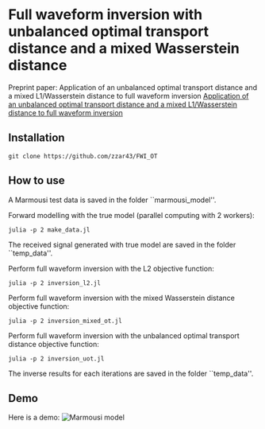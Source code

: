 # Full waveform inversion with unbalanced optimal transport distance and a mixed Wasserstein distance

Preprint paper: Application of an unbalanced optimal transport distance and a mixed L1/Wasserstein distance to full waveform inversion [Application of an unbalanced optimal transport distance and a mixed L1/Wasserstein distance to full waveform inversion](https://arxiv.org/abs/2004.05237)

## Installation
```
git clone https://github.com/zzar43/FWI_OT
```

## How to use

A Marmousi test data is saved in the folder ``marmousi_model''.

Forward modelling with the true model (parallel computing with 2 workers):
```
julia -p 2 make_data.jl
```
The received signal generated with true model are saved in the folder ``temp_data''.

Perform full waveform inversion with the L2 objective function:
```
julia -p 2 inversion_l2.jl
```

Perform full waveform inversion with the mixed Wasserstein distance objective function:

```
julia -p 2 inversion_mixed_ot.jl
```

Perform full waveform inversion with the unbalanced optimal transport distance objective function:

```
julia -p 2 inversion_uot.jl
```

The inverse results for each iterations are saved in the folder ``temp_data''.

## Demo

Here is a demo:
![Marmousi model](https://github.com/zzar43/FWI_OT/demo/marmousi.jpg)
